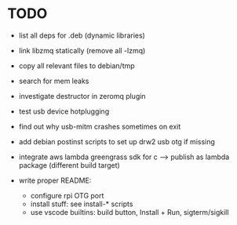 # TODO

- list all deps for .deb (dynamic libraries)
- link libzmq statically (remove all -lzmq)
- copy all relevant files to debian/tmp

- search for mem leaks
- investigate destructor in zeromq plugin
- test usb device hotplugging
- find out why usb-mitm crashes sometimes on exit
- add debian postinst scripts to set up drw2 usb otg if missing
- integrate aws lambda greengrass sdk for c --> publish as lambda package (different build target)

- write proper README:
  - configure rpi OTG port
  - install stuff: see install-* scripts
  - use vscode builtins: build button, Install + Run, sigterm/sigkill